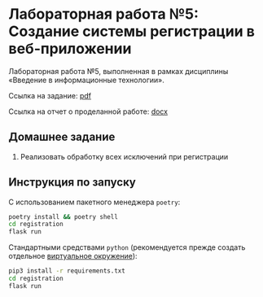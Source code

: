 # Лабораторная работа №5: Создание системы регистрации в веб-приложении

Лабораторная работа №5, выполненная в рамках дисциплины «Введение в информационные технологии».

Ссылка на задание: [pdf](appendix/task.pdf)

Ссылка на отчет о проделанной работе: [docx](appendix/report.docx)

## Домашнее задание

1. Реализовать обработку всех исключений при регистрации

## Инструкция по запуску

С использованием пакетного менеджера `poetry`:

```bash
poetry install && poetry shell
cd registration
flask run
```

Стандартными средствами `python` (рекомендуется прежде создать отдельное [виртуальное окружение](https://docs.python.org/3/library/venv.html)):

```bash
pip3 install -r requirements.txt
cd registration
flask run
```
